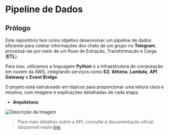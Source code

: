 # Pipeline de Dados
## Prólogo
Este repositório tem como objetivo desenvolver um pipeline de dados eficiente para coletar informações dos chats de um grupo no **Telegram**, processá-las por meio de um fluxo de Extração, Transformação e Carga (**ETL**).

Para isso, utilizamos a linguagem **Python** e a infraestrutura de computação em nuvem da AWS, integrando serviços como **S3**, **Athena**, **Lambda**, **API Gateway** e **Event Bridge**.

O projeto está estruturado em tópicos para proporcionar uma leitura clara e intuitiva, com imagens e explicações detalhadas de cada etapa.

* **Arquitetura:**

![Descrição da Imagem](https://github.com/user-attachments/assets/c0681437-b8a3-42ad-a489-9c03118fc2e4)

> Para mais detalhes sobre a API, consulte a documentação oficial disponível neste [link](https://core.telegram.org/bots/api).


